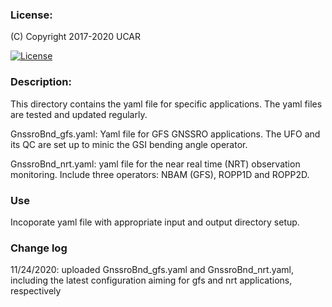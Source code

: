### License:

(C) Copyright 2017-2020 UCAR

[![License](https://img.shields.io/badge/License-Apache%202.0-blue.svg)](https://opensource.org/licenses/Apache-2.0)

### Description:
This directory contains the yaml file for specific applications. The yaml files are tested and updated regularly. 

   GnssroBnd_gfs.yaml: Yaml file for GFS GNSSRO applications. The UFO and its QC are set up to minic the GSI bending angle operator. 

   GnssroBnd_nrt.yaml: yaml file for the near real time (NRT) observation monitoring. Include three operators: NBAM (GFS), ROPP1D and ROPP2D. 

### Use
Incoporate yaml file with appropriate input and output directory setup. 

### Change log

11/24/2020: uploaded GnssroBnd_gfs.yaml and GnssroBnd_nrt.yaml, including the latest configuration aiming for gfs and nrt applications, respectively

